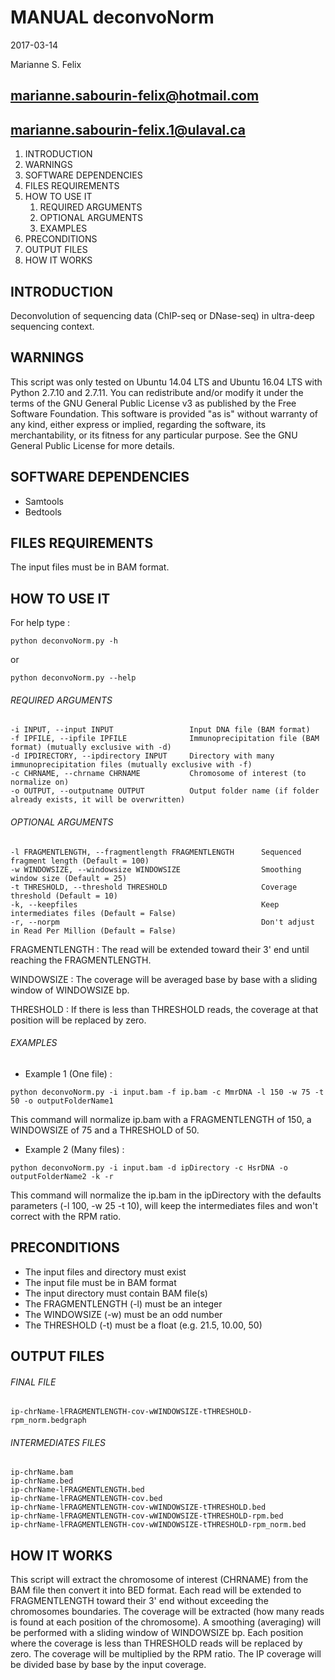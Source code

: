 # MANUAL deconvoNorm

2017-03-14

Marianne S. Felix

marianne.sabourin-felix@hotmail.com
-----------------------------------

marianne.sabourin-felix.1@ulaval.ca
-----------------------------------

  1. INTRODUCTION
  2. WARNINGS
  3. SOFTWARE DEPENDENCIES
  4. FILES REQUIREMENTS
  5. HOW TO USE IT
      1. REQUIRED ARGUMENTS
      2. OPTIONAL ARGUMENTS
      3. EXAMPLES
  6. PRECONDITIONS
  7. OUTPUT FILES
  8. HOW IT WORKS

## INTRODUCTION

Deconvolution of sequencing data (ChIP-seq or DNase-seq) in ultra-deep sequencing context.

## WARNINGS

This script was only tested on Ubuntu 14.04 LTS and Ubuntu 16.04 LTS with Python 2.7.10 and 2.7.11.
You can redistribute and/or modify it under the terms of the GNU General Public License v3 as published by the Free Software Foundation. This software is provided "as is" without warranty of any kind, either express or implied, regarding the software, its merchantability, or its fitness for any particular purpose. See the GNU General Public License for more details.

## SOFTWARE DEPENDENCIES

* Samtools
* Bedtools

## FILES REQUIREMENTS

The input files must be in BAM format.

## HOW TO USE IT

For help type :
```
python deconvoNorm.py -h
```
or
```
python deconvoNorm.py --help
```

###### REQUIRED ARGUMENTS

```
-i INPUT, --input INPUT                 Input DNA file (BAM format)
-f IPFILE, --ipfile IPFILE              Immunoprecipitation file (BAM format) (mutually exclusive with -d)
-d IPDIRECTORY, --ipdirectory INPUT     Directory with many immunoprecipitation files (mutually exclusive with -f)
-c CHRNAME, --chrname CHRNAME           Chromosome of interest (to normalize on)
-o OUTPUT, --outputname OUTPUT          Output folder name (if folder already exists, it will be overwritten)
```

###### OPTIONAL ARGUMENTS

```
-l FRAGMENTLENGTH, --fragmentlength FRAGMENTLENGTH      Sequenced fragment length (Default = 100)
-w WINDOWSIZE, --windowsize WINDOWSIZE                  Smoothing window size (Default = 25)
-t THRESHOLD, --threshold THRESHOLD                     Coverage threshold (Default = 10)
-k, --keepfiles                                         Keep intermediates files (Default = False)
-r, --norpm                                             Don't adjust in Read Per Million (Default = False)
```

FRAGMENTLENGTH : The read will be extended toward their 3' end until reaching the FRAGMENTLENGTH.

WINDOWSIZE : The coverage will be averaged base by base with a sliding window of WINDOWSIZE bp.

THRESHOLD : If there is less than THRESHOLD reads, the coverage at that position will be replaced by zero.

###### EXAMPLES

* Example 1 (One file) :

```
python deconvoNorm.py -i input.bam -f ip.bam -c MmrDNA -l 150 -w 75 -t 50 -o outputFolderName1
```
This command will normalize ip.bam with a FRAGMENTLENGTH of 150, a WINDOWSIZE of 75 and a THRESHOLD of 50.

* Example 2 (Many files) :

```
python deconvoNorm.py -i input.bam -d ipDirectory -c HsrDNA -o outputFolderName2 -k -r
```
This command will normalize the ip.bam in the ipDirectory with the defaults parameters (-l 100, -w 25 -t 10), will keep the intermediates files and won't correct with the RPM ratio.

## PRECONDITIONS

* The input files and directory must exist
* The input file must be in BAM format
* The input directory must contain BAM file(s)
* The FRAGMENTLENGTH (-l) must be an integer
* The WINDOWSIZE (-w) must be an odd number
* The THRESHOLD (-t) must be a float (e.g. 21.5, 10.00, 50)

## OUTPUT FILES

###### FINAL FILE

```
ip-chrName-lFRAGMENTLENGTH-cov-wWINDOWSIZE-tTHRESHOLD-rpm_norm.bedgraph
```

###### INTERMEDIATES FILES

```
ip-chrName.bam
ip-chrName.bed
ip-chrName-lFRAGMENTLENGTH.bed
ip-chrName-lFRAGMENTLENGTH-cov.bed
ip-chrName-lFRAGMENTLENGTH-cov-wWINDOWSIZE-tTHRESHOLD.bed
ip-chrName-lFRAGMENTLENGTH-cov-wWINDOWSIZE-tTHRESHOLD-rpm.bed
ip-chrName-lFRAGMENTLENGTH-cov-wWINDOWSIZE-tTHRESHOLD-rpm_norm.bed
```

## HOW IT WORKS

This script will extract the chromosome of interest (CHRNAME) from the BAM file then convert it into BED format. Each read will be extended to FRAGMENTLENGTH toward their 3' end without exceeding the chromosomes boundaries. The coverage will be extracted (how many reads is found at each position of the chromosome). A smoothing (averaging) will be performed with a sliding window of WINDOWSIZE bp. Each position where the coverage is less than THRESHOLD reads will be replaced by zero. The coverage will be multiplied by the RPM ratio. The IP coverage will be divided base by base by the input coverage.
